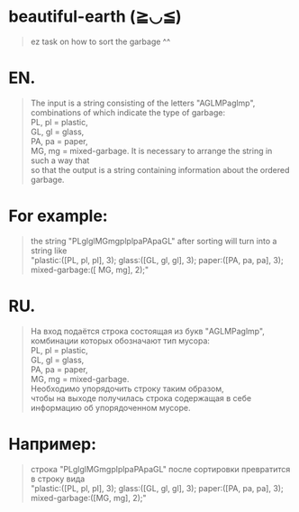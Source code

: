 # beautiful-earth (≧◡≦)
>ez task on how to sort the garbage ^^


# EN.
>The input is a string consisting of the letters "AGLMPaglmp", combinations of which indicate the type of garbage:<br/>
>PL, pl = plastic,<br/>
>GL, gl = glass,<br/>
>PA, pa = paper,<br/>
>MG, mg = mixed-garbage.
>It is necessary to arrange the string in such a way that<br/>
>so that the output is a string containing information about the ordered garbage.<br/>

# For example: 
> the string "PLglglMGmgplplpaPApaGL" after sorting will turn into a string like<br/>
> "plastic:([PL, pl, pl], 3); glass:([GL, gl, gl], 3); paper:([PA, pa, pa], 3); mixed-garbage:([ MG, mg], 2);"

# RU.
>На вход подаётся строка состоящая из букв "AGLMPaglmp", комбинации которых обозначают тип мусора:<br/>
>PL, pl = plastic,<br/>
>GL, gl = glass,<br/>
>PA, pa = paper,<br/>
>MG, mg = mixed-garbage.<br/>
>Необходимо упорядочить строку таким образом,<br/>
>чтобы на выходе получилась строка содержащая в себе информацию об упорядоченном мусоре.

# Например: 
>строка "PLglglMGmgplplpaPApaGL" после сортировки превратится в строку вида<br/>
>"plastic:([PL, pl, pl], 3); glass:([GL, gl, gl], 3); paper:([PA, pa, pa], 3); mixed-garbage:([MG, mg], 2);"
